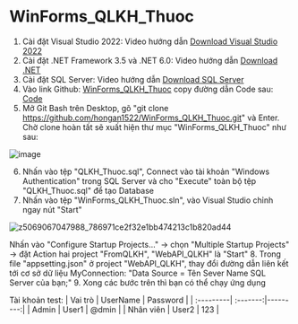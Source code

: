 # WinForms_QLKH_Thuoc
1. Cài đặt Visual Studio 2022: Video hướng dẫn [Download Visual Studio 2022](https://www.youtube.com/watch?v=hto2TVEhNkA)
2. Cài đặt .NET Framework 3.5 và .NET 6.0: Video hướng dẫn [Download .NET](https://www.youtube.com/watch?v=T_W9yDTyYCc)
3. Cài đặt SQL Server: Video hướng dẫn [Download SQL Server](https://www.youtube.com/watch?v=O2yhVbvfwWs)
4. Vào link Github: [WinForms_QLKH_Thuoc](https://github.com/hongan1522/WinForms_QLKH_Thuoc) copy đường dẫn Code sau: [Code](https://github.com/hongan1522/WinForms_QLKH_Thuoc.git)
5. Mở Git Bash trên Desktop, gõ "git clone https://github.com/hongan1522/WinForms_QLKH_Thuoc.git" và Enter. Chờ clone hoàn tất sẽ xuất hiện thư mục "WinForms_QLKH_Thuoc" như sau:
   
![image](https://github.com/hongan1522/WinForms_QLKH_Thuoc/assets/95673805/8bf0ead1-9001-47e7-80ae-11a614dd1e1c)

6. Nhấn vào tệp "QLKH_Thuoc.sql", Connect vào tài khoản "Windows Authentication" trong SQL Server và cho "Execute" toàn bộ tệp "QLKH_Thuoc.sql" để tạo Database
7. Nhấn vào tệp "WinForms_QLKH_Thuoc.sln", vào Visual Studio chỉnh ngay nút "Start"

![z5069067047988_786971ce2f32e1bb474213c1b820ad44](https://github.com/hongan1522/WinForms_QLKH_Thuoc/assets/95673805/573be5c6-7a4b-48e7-a5e9-43e909b7935e)

Nhấn vào "Configure Startup Projects..." -> chọn "Multiple Startup Projects" -> đặt Action hai project "FromQLKH", "WebAPI_QLKH" là "Start"
8. Trong file "appsetting.json" ở project "WebAPI_QLKH", thay đổi đường dẫn liên kết tới cơ sở dữ liệu MyConnection: "Data Source = Tên Sever Name SQL Server của bạn;"
9. Xong các bước trên thì bạn có thể chạy ứng dụng

Tài khoản test:
| Vai trò   | UserName | Password |
| :---------| :-------:|---------:|
| Admin     | User1    | @dmin    |
| Nhân viên | User2    | 123      |



 
